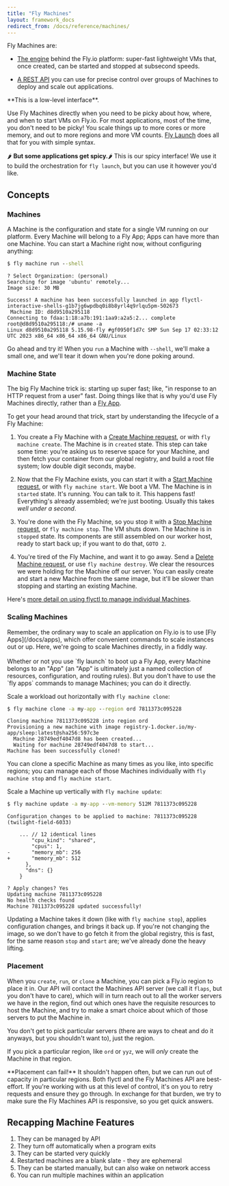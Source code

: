 ```yaml
---
title: "Fly Machines"
layout: framework_docs
redirect_from: /docs/reference/machines/
---
```


Fly Machines are:

* [The engine](https://fly.io/blog/fly-machines/) behind the Fly.io platform: super-fast lightweight VMs that,
  once created, can be started and stopped at subsecond speeds. 

* [A REST API](/docs/machines/working-with-machines/) you can use for precise control over groups of Machines to deploy
  and scale out applications. 

<section class="warning icon">
**This is a low-level interface**.

Use Fly Machines directly when you need to be picky about how, where, and when to start VMs on Fly.io. For most
applications, most of the time, you don't need to be picky! You scale things up to more cores or more memory, and
out to more regions and more VM counts. [Fly Launch](/docs/apps) does all that for you with simple syntax. 

🌶️ **But some applications get spicy.**🌶️ This is our spicy interface! We use it to build the orchestration
for `fly launch`, but you can use it however you'd like. 
</section>

## Concepts

### Machines

A Machine is the configuration and state for a single VM running on our platform. Every Machine will belong to a Fly App; Apps 
can have more than one Machine. You can start a Machine right now, without configuring anything: 

```cmd
$ fly machine run --shell
```

```output
? Select Organization: (personal)
Searching for image 'ubuntu' remotely...
Image size: 30 MB

Success! A machine has been successfully launched in app flyctl-interactive-shells-g1b7jg6wpdbq0i8b8yrl4q9rlqu5pm-502673
 Machine ID: d8d9510a295118
Connecting to fdaa:1:18:a7b:191:1aa9:a2a5:2... complete
root@d8d9510a295118:/# uname -a
Linux d8d9510a295118 5.15.98-fly #gf0950f1d7c SMP Sun Sep 17 02:33:12 UTC 2023 x86_64 x86_64 x86_64 GNU/Linux
```

Go ahead and try it! When you `run` a Machine with `--shell`, we'll make a small one, and we'll tear it down when you're done poking around.

### Machine State

The big Fly Machine trick is: starting up super fast; like, "in response to an HTTP request from a user" fast. Doing things like 
that is why you'd use Fly Machines directly, rather than a [Fly App](https://fly.io/docs/apps/deploy/). 

To get your head around that trick, start by understanding the lifecycle of a Fly Machine:

1. You create a Fly Machine with a [Create Machine request](https://docs.machines.dev/swagger/index.html#/Machines/Machines_create), or 
   with `fly machine create`. The Machine is in `created` state. This step can take some time: you're asking us to reserve space
   for your Machine, and then fetch your container from our global registry, and build a root file system; low double digit seconds, maybe. 
   
2. Now that the Fly Machine exists, you can start it with a [Start Machine request](https://docs.machines.dev/swagger/index.html#/Machines/Machines_start), or 
   with `fly machine start`. We boot a VM. The Machine is in `started` state. It's running. You can talk to it. This happens fast! Everything's
   already assembled; we're just booting. Usually this takes _well under a second_.
   
3. You're done with the Fly Machine, so you stop it with a [Stop Machine request](https://docs.machines.dev/swagger/index.html#/Machines/Machines_stop), or
  `fly machine stop`. The VM shuts down. The Machine is in `stopped` state. Its components are still assembled on our worker host, ready to start back up; if
   you want to do that, `GOTO 2`. 
   
4. You're tired of the Fly Machine, and want it to go away. Send a [Delete Machine request](https://docs.machines.dev/swagger/index.html#/Machines/Machines_delete), or 
   use `fly machine destroy`. We clear the resources we were holding for the Machine off our server. You can easily create and start
   a new Machine from the same image, but it'll be slower than stopping and starting an existing Machine. 

Here's [more detail on using flyctl to manage individual Machines](/docs/machines/guides-examples/machines-app-using-flyctl/).

### Scaling Machines

<div class="border border-blue-600 bg-blue-50 rounded-l p-4 my-4 text-base text-navy">
Remember, the ordinary way to scale an application on Fly.io is to use [Fly Apps](/docs/apps), which offer convenient
commands to scale instances out or up. Here, we're going to scale Machines directly, in a fiddly way.
<br><br>
Whether or not you use `fly launch` to boot up a Fly App, every Machine belongs to an "App" (an "App" is ultimately just a named 
collection of resources, configuration, and routing rules). But you don't have to use the `fly apps` commands to manage Machines;
you can do it directly.
</div>

Scale a workload out horizontally with `fly machine clone`:

```cmd
$ fly machine clone -a my-app --region ord 7811373c095228
```

```output
Cloning machine 7811373c095228 into region ord
Provisioning a new machine with image registry-1.docker.io/my-app/sleep:latest@sha256:597c3e
  Machine 28749edf4047d8 has been created...
  Waiting for machine 28749edf4047d8 to start...
Machine has been successfully cloned!
```
   
You can clone a specific Machine as many times as you like, into specific regions; you can manage each of those Machines
individually with `fly machine stop` and `fly machine start`.

Scale a Machine up vertically with `fly machine update`:

```cmd
$ fly machine update -a my-app --vm-memory 512M 7811373c095228
```

```output
Configuration changes to be applied to machine: 7811373c095228 (twilight-field-6033)

  	... // 12 identical lines
  	    "cpu_kind": "shared",
  	    "cpus": 1,
- 	    "memory_mb": 256
+ 	    "memory_mb": 512
  	  },
  	  "dns": {}
  	}
  	
? Apply changes? Yes
Updating machine 7811373c095228
No health checks found
Machine 7811373c095228 updated successfully!
```

Updating a Machine takes it down (like with `fly machine stop`), applies configuration changes, and brings it back up. If you're
not changing the image, so we don't have to go fetch it from the global registry, this is fast, for the same reason `stop` and `start`
are; we've already done the heavy lifting. 

### Placement

When you `create`, `run`, or `clone` a Machine, you can pick a Fly.io region to place it in. Our API will contact the Machines API
server (we call it `flaps`, but you don't have to care), which will in turn reach out to all the worker servers we have in the region, 
find out which ones have the requisite resources to host the Machine, and try to make a smart choice about which of those servers to 
put the Machine in.

You don't get to pick particular servers (there are ways to cheat and do it anyways, but you shouldn't want to), just the region. 

If you pick a particular region, like `ord` or `yyz`, we will _only_ create the Machine in that region. 

<section class="warning icon">
**Placement can fail!** It shouldn't happen often, but we can run out of capacity in particular regions. Both flyctl and the Fly Machines 
API are best-effort. If you're working with us at this level of control, it's on you to retry requests and ensure they go through. In exchange for
that burden, we try to make sure the Fly Machines API is responsive, so you get quick answers.
</section>

## Recapping Machine Features

1. They can be managed by API
1. They turn off automatically when a program exits
1. They can be started very quickly
1. Restarted machines are a blank slate - they are ephemeral
1. They can be started manually, but can also wake on network access
1. You can run multiple machines within an application

